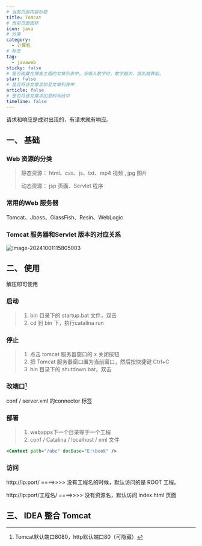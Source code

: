 ```yaml
---
# 当前页面内容标题
title: Tomcat
# 当前页面图标
icon: java
# 分类
category:
  - 计算机
# 标签
tag:
  - javaweb
sticky: false
# 是否收藏在博客主题的文章列表中，当填入数字时，数字越大，排名越靠前。
star: false
# 是否将该文章添加至文章列表中
article: false
# 是否将该文章添加至时间线中
timeline: false
---
```





请求和响应是成对出现的，有请求就有响应。



## 一、 基础

### Web 资源的分类

> 静态资源： html、css、js、txt、mp4 视频 , jpg 图片 
>
> 动态资源： jsp 页面、Servlet 程序



### 常用的Web 服务器

Tomcat、Jboss、GlassFish、Resin、WebLogic



### Tomcat 服务器和Servlet 版本的对应关系

![image-20241001115805003](https://gitee.com/private_crh/notes/raw/javaweb/typora/image-20241001115805003.png)



## 二、 使用

解压即可使用

###  启动

> 1. bin 目录下的 startup.bat 文件，双击
> 2. cd 到 bin 下，执行catalina run

###  停止

> 1. 点击 tomcat 服务器窗口的 x 关闭按钮
> 2. 把 Tomcat 服务器窗口置为当前窗口，然后按快捷键 Ctrl+C
> 3. bin 目录下的 shutdown.bat，双击

###  改端口[^1]

conf / server.xml 的connector 标签

###  部署

> 1. webapps下一个目录等于一个工程
> 2. conf / Catalina / localhost / xml 文件

```xml
<Context path="/abc" docBase="E:\book" />
```

###  访问

http://ip:port/                 ====>>>>    没有工程名的时候，默认访问的是 ROOT 工程。

http://ip:port/工程名/    ====>>>>    没有资源名，默认访问 index.html 页面



## 三、 IDEA 整合 Tomcat





[^1]:Tomcat默认端口8080，http默认端口80（可隐藏）
